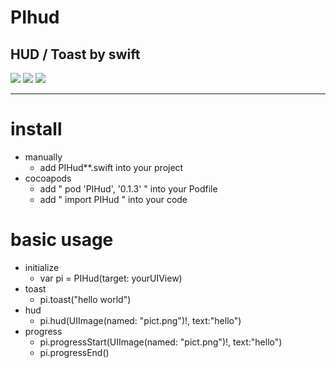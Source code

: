 
# PIhud
## HUD / Toast by swift

![](https://cocoapod-badges.herokuapp.com/l/PIHud/badge.png)
![](https://cocoapod-badges.herokuapp.com/v/PIHud/badge.png)
![](https://cocoapod-badges.herokuapp.com/p/PIHud/badge.png)

---

# install

- manually
  - add PIHud**.swift into your project
- cocoapods
  - add " pod 'PIHud', '0.1.3' " into your Podfile
  - add " import PIHud " into your code

# basic usage

- initialize
  - var pi = PIHud(target: yourUIView)
- toast
  - pi.toast("hello world")
- hud
  - pi.hud(UIImage(named: "pict.png")!, text:"hello")
- progress
  - pi.progressStart(UIImage(named: "pict.png")!, text:"hello")
  - pi.progressEnd()

